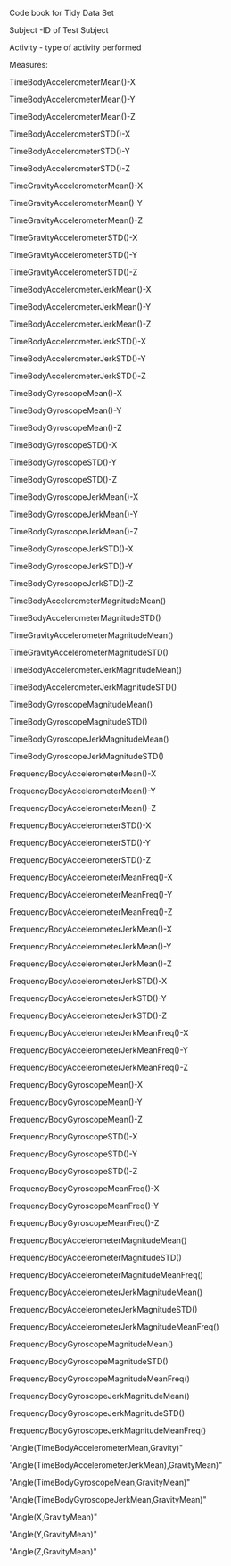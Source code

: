 Code book for Tidy Data Set


Subject -ID of Test Subject
 
Activity - type of activity performed

Measures:

TimeBodyAccelerometerMean()-X
 
TimeBodyAccelerometerMean()-Y
 
TimeBodyAccelerometerMean()-Z
 
TimeBodyAccelerometerSTD()-X
 
TimeBodyAccelerometerSTD()-Y
 
TimeBodyAccelerometerSTD()-Z
 
TimeGravityAccelerometerMean()-X
 
TimeGravityAccelerometerMean()-Y
 
TimeGravityAccelerometerMean()-Z
 
TimeGravityAccelerometerSTD()-X
 
TimeGravityAccelerometerSTD()-Y
 
TimeGravityAccelerometerSTD()-Z
 
TimeBodyAccelerometerJerkMean()-X
 
TimeBodyAccelerometerJerkMean()-Y
 
TimeBodyAccelerometerJerkMean()-Z
 
TimeBodyAccelerometerJerkSTD()-X
 
TimeBodyAccelerometerJerkSTD()-Y
 
TimeBodyAccelerometerJerkSTD()-Z
 
TimeBodyGyroscopeMean()-X
 
TimeBodyGyroscopeMean()-Y
 
TimeBodyGyroscopeMean()-Z
 
TimeBodyGyroscopeSTD()-X
 
TimeBodyGyroscopeSTD()-Y
 
TimeBodyGyroscopeSTD()-Z
 
TimeBodyGyroscopeJerkMean()-X
 
TimeBodyGyroscopeJerkMean()-Y
 
TimeBodyGyroscopeJerkMean()-Z
 
TimeBodyGyroscopeJerkSTD()-X
 
TimeBodyGyroscopeJerkSTD()-Y
 
TimeBodyGyroscopeJerkSTD()-Z
 
TimeBodyAccelerometerMagnitudeMean()
 
TimeBodyAccelerometerMagnitudeSTD()
 
TimeGravityAccelerometerMagnitudeMean()
 
TimeGravityAccelerometerMagnitudeSTD()
 
TimeBodyAccelerometerJerkMagnitudeMean()
 
TimeBodyAccelerometerJerkMagnitudeSTD()
 
TimeBodyGyroscopeMagnitudeMean()
 
TimeBodyGyroscopeMagnitudeSTD()
 
TimeBodyGyroscopeJerkMagnitudeMean()
 
TimeBodyGyroscopeJerkMagnitudeSTD()
 
FrequencyBodyAccelerometerMean()-X
 
FrequencyBodyAccelerometerMean()-Y
 
FrequencyBodyAccelerometerMean()-Z
 
FrequencyBodyAccelerometerSTD()-X
 
FrequencyBodyAccelerometerSTD()-Y
 
FrequencyBodyAccelerometerSTD()-Z
 
FrequencyBodyAccelerometerMeanFreq()-X
 
FrequencyBodyAccelerometerMeanFreq()-Y
 
FrequencyBodyAccelerometerMeanFreq()-Z
 
FrequencyBodyAccelerometerJerkMean()-X
 
FrequencyBodyAccelerometerJerkMean()-Y
 
FrequencyBodyAccelerometerJerkMean()-Z
 
FrequencyBodyAccelerometerJerkSTD()-X
 
FrequencyBodyAccelerometerJerkSTD()-Y
 
FrequencyBodyAccelerometerJerkSTD()-Z
 
FrequencyBodyAccelerometerJerkMeanFreq()-X
 
FrequencyBodyAccelerometerJerkMeanFreq()-Y
 
FrequencyBodyAccelerometerJerkMeanFreq()-Z
 
FrequencyBodyGyroscopeMean()-X
 
FrequencyBodyGyroscopeMean()-Y
 
FrequencyBodyGyroscopeMean()-Z
 
FrequencyBodyGyroscopeSTD()-X
 
FrequencyBodyGyroscopeSTD()-Y
 
FrequencyBodyGyroscopeSTD()-Z
 
FrequencyBodyGyroscopeMeanFreq()-X
 
FrequencyBodyGyroscopeMeanFreq()-Y
 
FrequencyBodyGyroscopeMeanFreq()-Z
 
FrequencyBodyAccelerometerMagnitudeMean()
 
FrequencyBodyAccelerometerMagnitudeSTD()
 
FrequencyBodyAccelerometerMagnitudeMeanFreq()
 
FrequencyBodyAccelerometerJerkMagnitudeMean()
 
FrequencyBodyAccelerometerJerkMagnitudeSTD()
 
FrequencyBodyAccelerometerJerkMagnitudeMeanFreq()
 
FrequencyBodyGyroscopeMagnitudeMean()
 
FrequencyBodyGyroscopeMagnitudeSTD()
 
FrequencyBodyGyroscopeMagnitudeMeanFreq()
 
FrequencyBodyGyroscopeJerkMagnitudeMean()
 
FrequencyBodyGyroscopeJerkMagnitudeSTD()
 
FrequencyBodyGyroscopeJerkMagnitudeMeanFreq()
 
"Angle(TimeBodyAccelerometerMean,Gravity)"
 
"Angle(TimeBodyAccelerometerJerkMean),GravityMean)"
 
"Angle(TimeBodyGyroscopeMean,GravityMean)"
 
"Angle(TimeBodyGyroscopeJerkMean,GravityMean)"
 
"Angle(X,GravityMean)"
 
"Angle(Y,GravityMean)"
 
"Angle(Z,GravityMean)"
